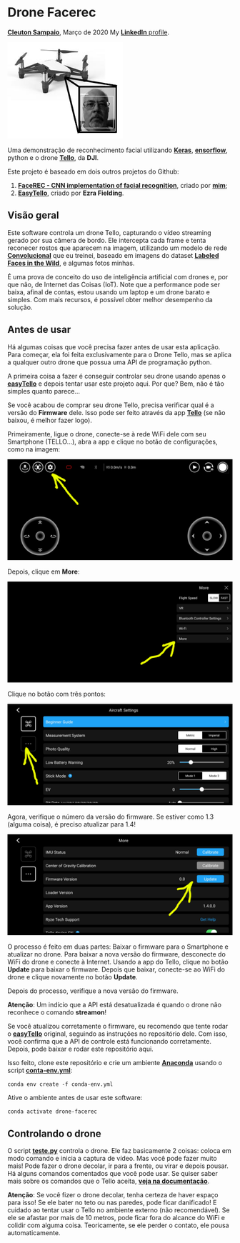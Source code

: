 # Drone Facerec
[**Cleuton Sampaio**](https://github.com/cleuton), Março de 2020
My [**LinkedIn** profile](https://www.linkedin.com/in/cleutonsampaio/).

![](./im.png)

Uma demonstração de reconhecimento facial utilizando [**Keras**](https://keras.io/), [**ensorflow**](https://www.tensorflow.org/), python e o drone [**Tello**](https://store.dji.com/shop/tello-series), da **DJI**.

Este projeto é baseado em dois outros projetos do Github: 

1. [**FaceREC - CNN implementation of facial recognition**](https://github.com/cleuton/facerec_cnn), criado por [**mim**](https://github.com/cleuton);
2. [**EasyTello**](https://github.com/Virodroid/easyTello), criado por **Ezra Fielding**.

## Visão geral

Este software controla um drone Tello, capturando o vídeo streaming gerado por sua câmera de bordo. Ele intercepta cada frame e tenta reconecer rostos que aparecem na imagem, utilizando um modelo de rede [**Convolucional**](https://github.com/cleuton/FaceGuard/tree/master/CNN) que eu treinei, baseado em imagens do dataset  [**Labeled Faces in the Wild**](http://vis-www.cs.umass.edu/lfw/), e algumas fotos minhas. 

É uma prova de conceito do uso de inteligência artificial com drones e, por que não, de Internet das Coisas (IoT). Note que a performance pode ser baixa, afinal de contas, estou usando um laptop e um drone barato e simples. Com mais recursos, é possível obter melhor desempenho da solução.

## Antes de usar

Há algumas coisas que você precisa fazer antes de usar esta aplicação. Para começar, ela foi feita exclusivamente para o Drone Tello, mas se aplica a qualquer outro drone que possua uma API de programação python.

A primeira coisa a fazer é conseguir controlar seu drone usando apenas o [**easyTello**](https://github.com/Virodroid/easyTello) e depois tentar usar este projeto aqui. Por que? Bem, não é tão simples quanto parece...

Se você acabou de comprar seu drone Tello, precisa verificar qual é a versão do **Firmware** dele. Isso pode ser feito através da app [**Tello**](https://www.ryzerobotics.com/tello) (se não baixou, é melhor fazer logo).

Primeiramente, ligue o drone, conecte-se à rede WiFi dele com seu Smartphone (TELLO...), abra a app e clique no botão de configurações, como na imagem: 

![](./app1.jpg)

Depois, clique em **More**: 

![](./app2.jpg)

Clique no botão com três pontos: 

![](./app3.jpg)

Agora, verifique o número da versão do firmware. Se estiver como 1.3 (alguma coisa), é preciso atualizar para 1.4!

![](./app4.jpg)

O processo é feito em duas partes: Baixar o firmware para o Smartphone e atualizar no drone. Para baixar a nova versão do firmware, desconecte do WiFi do drone e conecte à Internet. Usando a app do Tello, clique no botão **Update** para baixar o firmware. Depois que baixar, conecte-se ao WiFi do drone e clique novamente no botão **Update**.

Depois do processo, verifique a nova versão do firmware. 

**Atenção**: Um indício que a API está desatualizada é quando o drone não reconhece o comando **streamon**!

Se você atualizou corretamente o firmware, eu recomendo que tente rodar o [**easyTello**](https://github.com/Virodroid/easyTello) original, seguindo as instruções no repositório dele. Com isso, você confirma que a API de controle está funcionando corretamente. Depois, pode baixar e rodar este repositório aqui. 

Isso feito, clone este repositório e crie um ambiente [**Anaconda**]() usando o script [**conta-env.yml**](./conda-env.yml): 

```
conda env create -f conda-env.yml
```

Ative o ambiente antes de usar este software: 

```
conda activate drone-facerec
```

## Controlando o drone

O script [**teste.py**](./teste.py) controla o drone. Ele faz basicamente 2 coisas: coloca em modo comando e inicia a captura de vídeo. Mas você pode fazer muito mais! Pode fazer o drone decolar, ir para a frente, ou virar e depois pousar. Há alguns comandos comentados que você pode usar. Se quiser saber mais sobre os comandos que o Tello aceita, [**veja na documentação**](https://dl-cdn.ryzerobotics.com/downloads/Tello/Tello%20SDK%202.0%20User%20Guide.pdf).

**Atenção**: Se você fizer o drone decolar, tenha certeza de haver espaço para isso! Se ele bater no teto ou nas paredes, pode ficar danificado! E cuidado ao tentar usar o Tello no ambiente externo (não recomendável). Se ele se afastar por mais de 10 metros, pode ficar fora do alcance do WiFi e colidir com alguma coisa. Teoricamente, se ele perder o contato, ele pousa automaticamente. 










